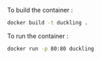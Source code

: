 To build the container : 

```bash
docker build -t duckling .
```

To run the container : 

```bash
docker run -p 80:80 duckling
```